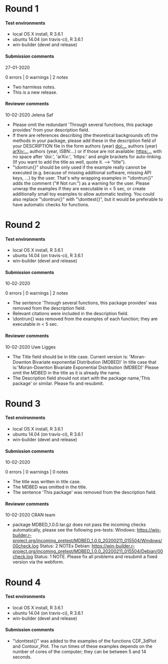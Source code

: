 # Round 1

#### Test environments
* local OS X install, R 3.6.1
* ubuntu 14.04 (on travis-ci), R 3.6.1
* win-builder (devel and release)

#### Submission comments 
27-01-2020

0 errors | 0 warnings | 2 notes

* Two harmless notes.
* This is a new release.

#### Reviewer comments

10-02-2020 Jelena Saf

* Please omit the redundant 'Through several functions, this package
provides' from your description field.
* If there are references describing (the theoretical backgrounds of) the
methods in your package, please add these in the description field of
your DESCRIPTION file in the form
authors (year) <doi:...>
authors (year) <arXiv:...>
authors (year, ISBN:...)
or if those are not available: <https:...>
with no space after 'doi:', 'arXiv:', 'https:' and angle brackets for
auto-linking.
(If you want to add the title as well, quote it. --> "title").
* "\dontrun{}" should be only used if the example really cannot be executed
(e.g. because of missing additional software, missing API keys, ...) by
the user. That's why wrapping examples in "\dontrun{}" adds the comment
("# Not run:") as a warning for the user.
Please unwrap the examples if they are executable in < 5 sec, or create
additionally small toy examples to allow automatic testing.
You could also replace "\dontrun{}" with "\donttest{}", but it would be
preferable to have automatic checks for functions.

# Round 2

#### Test environments
* local OS X install, R 3.6.1
* ubuntu 14.04 (on travis-ci), R 3.6.1
* win-builder (devel and release)

#### Submission comments 

10-02-2020

0 errors | 0 warnings | 2 notes

* The sentence 'Through several functions, this package provides' was removed from the description field.
* Relevant citations were included in the description field.
* \dontrun{} was removed from the examples of each function; they are executable in < 5 sec.


#### Reviewer comments

10-02-2020 Uwe Ligges

*  The Title field should be in title case. Current version is:
   'Moran-Downton Bivariate exponential Distribution (MDBED)'
   In title case that is:'Moran-Downton Bivariate Exponential Distribution (MDBED)'
   Please omit the MDBED in the title as it is already the name.
*  The Description field should not start with the package name,'This package' or similar.
    Please fix and resubmit.

# Round 3
#### Test environments
* local OS X install, R 3.6.1
* ubuntu 14.04 (on travis-ci), R 3.6.1
* win-builder (devel and release)

#### Submission comments 

10-02-2020

0 errors | 0 warnings | 0 notes

* The title was written in title case.
* The MDBED was omitted in the title.
* The sentence 'This package' was removed from the description field.

#### Reviewer comments

10-02-2020 CRAN team

* package MDBED_1.0.0.tar.gz does not pass the incoming checks automatically, please see the following pre-tests:
  Windows: <https://win-builder.r-project.org/incoming_pretest/MDBED_1.0.0_20200211_015504/Windows/00check.log>
  Status: 2 NOTEs
  Debian: <https://win-builder.r-project.org/incoming_pretest/MDBED_1.0.0_20200211_015504/Debian/00check.log>
  Status: 1 NOTE.
  Please fix all problems and resubmit a fixed version via the webform.

# Round 4
#### Test environments
* local OS X install, R 3.6.1
* ubuntu 14.04 (on travis-ci), R 3.6.1
* win-builder (devel and release)

#### Submission comments 

* "\donttest{}" was added to the examples of the functions CDF_3dPlot and Contour_Plot. The run times of these 
  examples depends on the number of cores of the computer; they can be between 5 and 14 seconds. 

